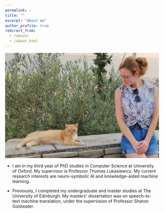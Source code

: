 ```yaml
---
permalink: /
title: ""
excerpt: "About me"
author_profile: true
redirect_from: 
  - /about/
  - /about.html
---
```


<p align="center">
  <img src="https://raw.githubusercontent.com/mihaela-stoian/mihaela-stoian.github.io/main/images/profile/background_profile.jpg" alt="Photo" style="width: 570px;"/> 



 * I am in my third year of PhD studies in Computer Science at University of Oxford. My supervisor is Professor Thomas Lukasiewicz.
My current research interests are neuro-symbolic AI and knowledge-aided machine learning.

 * Previously, I completed my undergraduate and master studies at The University of Edinburgh. My masters' dissertation was on speech-to-text machine translation, under the supervision of Professor Sharon Goldwater.
